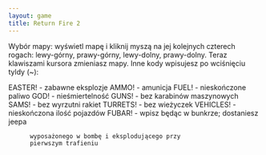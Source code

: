 ```yaml
---
layout: game
title: Return Fire 2
---
```


Wybór mapy: wyświetl mapę i kliknij myszą na jej kolejnych czterech 
rogach:
lewy-górny, prawy-górny, lewy-dolny, prawy-dolny. Teraz klawiszami 
kursora zmieniasz mapy. Inne kody wpisujesz po wciśnięciu tyldy (~):

EASTER! 		- zabawne eksplozje
AMMO! 		- amunicja
FUEL! 		- nieskończone paliwo
GOD! 		- nieśmiertelność
GUNS! 		- bez karabinów maszynowych
SAMS! 		- bez wyrzutni rakiet
TURRETS! 	- bez wieżyczek
VEHICLES!	- nieskończona ilość pojazdów
FUBAR! 		- wpisz będąc w bunkrze; dostaniesz jeepa 
	
	  	  wyposażonego w bombę i eksplodującego przy 
		  pierwszym trafieniu
